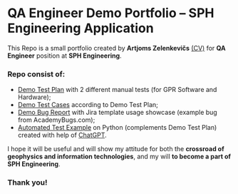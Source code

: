 # QA Engineer Demo Portfolio – SPH Engineering Application

This Repo is a small portfolio created by **Artjoms Zelenkevičs** [(CV)](CV_Artjoms_Zelenkevics_EN.pdf) for **QA Engineer** position at **SPH Engineering**.

### Repo consist of:
  - [Demo Test Plan](TestPlan/test_plan_demo.pdf) with 2 different manual tests (for GPR Software and Hardware);
  - [Demo Test Cases](TestCase/test-case-demo.pdf) according to Demo Test Plan;
  - [Demo Bug Report](JiraBugReport/Jira_bug_report_demo.JPG) with Jira template usage showcase (example bug from AcademyBugs.com);
  - [Automated Test Example](AutomatedTestExample/GPR_connection_close.py) on Python (complements Demo Test Plan) created with help of [ChatGPT](https://chatgpt.com/).

I hope it will be useful and will show my attitude for both the **crossroad of geophysics and information technologies**, and my will **to become a part of SPH Engineering**.

### Thank you!
